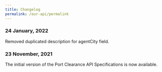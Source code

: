 ```yaml
---
title: Changelog
permalink: /our-api/permalink
---
```

<h3><strong>24 January, 2022</strong></h3>

Removed duplicated description for agentCity field.

<h3><strong>23 November, 2021</strong></h3>

The initial version of the Port Clearance API Specifications is now available.